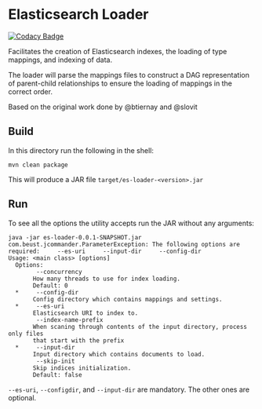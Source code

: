 # Elasticsearch Loader 

[![Codacy Badge](https://api.codacy.com/project/badge/Grade/abfd287de36b46aeae5b8aa9c9dbf0e8)](https://www.codacy.com/app/icgc-dcc/es-loader?utm_source=github.com&amp;utm_medium=referral&amp;utm_content=icgc-dcc/es-loader&amp;utm_campaign=Badge_Grade)

Facilitates the creation of Elasticsearch indexes, the loading of type mappings, and indexing of data. 

The loader will parse the mappings files to construct a DAG representation of parent-child relationships to ensure the
 loading of mappings in the correct order. 
 
 Based on the original work done by @btiernay and @slovit

## Build

In this directory run the following in the shell:

```shell
mvn clean package
```
This will produce a JAR file `target/es-loader-<version>.jar`

## Run

To see all the options the utility accepts run the JAR without any arguments:

```shell
java -jar es-loader-0.0.1-SNAPSHOT.jar 
com.beust.jcommander.ParameterException: The following options are required:     --es-uri     --input-dir     --config-dir 
Usage: <main class> [options]
  Options:
        --concurrency
       How many threads to use for index loading.
       Default: 0
  *     --config-dir
       Config directory which contains mappings and settings.
  *     --es-uri
       Elasticsearch URI to index to.
        --index-name-prefix
       When scaning through contents of the input directory, process only files
       that start with the prefix
  *     --input-dir
       Input directory which contains documents to load.
        --skip-init
       Skip indices initialization.
       Default: false
```

`--es-uri`, `--configdir`, and `--input-dir` are mandatory. The other ones are optional.
